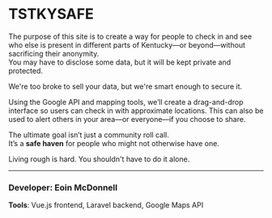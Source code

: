 # TSTKYSAFE

The purpose of this site is to create a way for people to check in and see who else is present in different parts of Kentucky—or beyond—without sacrificing their anonymity.  
You may have to disclose some data, but it will be kept private and protected.

We're too broke to sell your data, but we're smart enough to secure it.

Using the Google API and mapping tools, we’ll create a drag-and-drop interface so users can check in with approximate locations. This can also be used to alert others in your area—or everyone—if you choose to share.

The ultimate goal isn’t just a community roll call.  
It’s a **safe haven** for people who might not otherwise have one.  

Living rough is hard. You shouldn't have to do it alone.

---

### Developer: Eoin McDonnell  
**Tools**: Vue.js frontend, Laravel backend, Google Maps API
